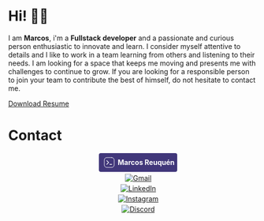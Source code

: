 # Hi! 👋🏻

I am <b>Marcos</b>, i'm a <b>Fullstack developer</b> and a passionate and curious person enthusiastic to innovate and learn. I consider myself attentive to details and I like to work in a team learning from others and listening to their needs. I am looking for a space that keeps me moving and presents me with challenges to continue to grow. If you are looking for a responsible person to join your team to contribute the best of himself, do not hesitate to contact me.

[Download Resume](https://drive.google.com/drive/folders/1iiyOu9-aqWo85JR8LJTHaQ_8D1HLfO9h)

# Contact

<ul style="display:flex; flex-direction: column; align-items: center; list-style:none; gap: 4px; ">
<li>
<a style="display: flex; align-items: center; gap: 2px; color: white; background-color: #41377A; padding: 4px 6px; border-radius: 4px; cursor: pointer;">
  <svg height="30" widht="30" viewBox="0 0 90 90" fill="none"><path d="M30 33.75L41.25 45 30 56.25M48.75 56.25H60" stroke="#fff" stroke-width="4" stroke-linecap="round" stroke-linejoin="round"></path><path d="M60 15H30c-8.284 0-15 6.716-15 15v30c0 8.284 6.716 15 15 15h30c8.284 0 15-6.716 15-15V30c0-8.284-6.716-15-15-15z" stroke="#fff" stroke-width="2.75" stroke-linecap="round" stroke-linejoin="round"></path></svg>
  <span>
    <strong>
      Marcos Reuquén
    </strong>
</span>
</a>
</li>

<li>
<a href="mailto:marcosreuquendiaz@gmail.com" target="_blank"><img alt="Gmail" src="https://img.shields.io/badge/Gmail-D14836?style=for-the-badge&logo=gmail&logoColor=white" /></a>
</li>
<li>
<a href="https://www.linkedin.com/in/marcos-reuquen-diaz" target="_blank"><img alt="LinkedIn" src="https://img.shields.io/badge/linkedin-%230077B5.svg?&style=for-the-badge&logo=linkedin&logoColor=white" /></a>
</li>
<li>
<a href="https://www.linkedin.com/in/marcos-reuquen-diaz" target="_blank"><img alt="Instagram" src="https://img.shields.io/badge/instagram-D14836.svg?&style=for-the-badge&logo=instagram&logoColor=white" /></a>
</li>
<li>
<a href="https://discord.com/invite/marcosreuquen#6569" target="_blank"><img alt="Discord" src="https://img.shields.io/badge/discord-7389D8.svg?&style=for-the-badge&logo=discord&logoColor=white" /></a>
</li>
</ul>
